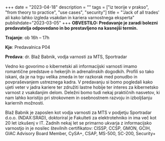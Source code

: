 +++
date = "2023-04-18"
description = ""
tags = ["iz teorije v prakso", "from theory to practice", "use cases", "security"]
title = "'Jack of all trades' ali kako lahko izgleda vsakdan in kariera varnostnega eksperta"
publishdate="2023-03-05"
+++
**OBVESTILO: Predavanje je zaradi bolezni predavatelja odpovedano in bo prestavljeno na kasnejši termin.**

**Trajanje**: ob 16h – 17h

**Kje**: Predavalnica P04

**Predava**: dr. Blaž Babnik, vodja varnosti za MTS, Sportradar

Vedno ko govorimo o kibernetski ali informacijski varnosti imamo romantične predstave o hekerjih in adrenalinskih dogodkih. Profili so tako iskani, da je na trgu velika zmeda in ter razkorak med ponudbo in povpraševanjem ustreznega kadra. V predavanju si bomo pogledali kako ujeti veter v jadra kariere ter združiti lastne hobije ter interes za kibernetsko varnost z vsakdanjim delom. Deležni bomo tudi nekaj praktičnih nasvetov, ki nam lahko koristijo pri strokovnem in osebnostnem razvoju in izboljšanju kariernih možnosti.

<!--more-->

Blaž Babnik je zaposlen kot vodja varnosti za MTS v podjetju Sportradar d.o.o. (NDAX:SRAD), doktoriral je Fakulteti za elektrotehniko in ima več kot 20 let izkušenj v IT. Zadnih nekaj let se primarno ukvarja z informacijsko varnostjo in je nosilec številnih certifikatov: CISSP, CCSP, GMON, GCIH, GIAC Advisory Board Member, CySA+, CSAP, MS-500, SC-200, Security+
